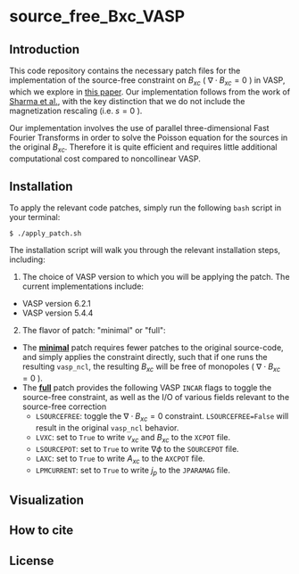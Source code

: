 # source_free_Bxc_VASP

## Introduction

This code repository contains the necessary patch files for the implementation of the source-free constraint on $B_{xc}$ ( $\nabla \cdot B_{xc} = 0$ ) in VASP, which we explore in [this paper](preprint_url). Our implementation follows from the work of [Sharma et al.](https://pubs.acs.org/doi/10.1021/acs.jctc.7b01049), with the key distinction that we do not include the magnetization rescaling (i.e. $s = 0$ ).

Our implementation involves the use of parallel three-dimensional Fast Fourier Transforms in order to solve the Poisson equation for the sources in the original $B_{xc}$. Therefore it is quite efficient and requires little additional computational cost compared to noncollinear VASP.

## Installation

To apply the relevant code patches, simply run the following `bash` script in your terminal:

```
$ ./apply_patch.sh
```

The installation script will walk you through the relevant installation steps, including:

1) The choice of VASP version to which you will be applying the patch. The current implementations include:
  * VASP version 6.2.1
  * VASP version 5.4.4

2) The flavor of patch: "minimal" or "full":
  * The <ins>__minimal__</ins> patch requires fewer patches to the original source-code, and simply applies the constraint directly, such that if one runs the resulting `vasp_ncl`, the resulting $B_{xc}$ will be free of monopoles ( $\nabla \cdot B_{xc} = 0$ ).
  * The <ins>__full__</ins> patch provides the following VASP `INCAR` flags to toggle the source-free constraint, as well as the I/O of various fields relevant to the source-free correction
    - `LSOURCEFREE`: toggle the $\nabla \cdot B_{xc} = 0$ constraint. `LSOURCEFREE=False` will result in the original `vasp_ncl` behavior.
    - `LVXC`: set to `True` to write $v_{xc}$ and $B_{xc}$ to the `XCPOT` file.
    - `LSOURCEPOT`: set to `True` to write $\nabla \phi$ to the `SOURCEPOT` file.
    - `LAXC`: set to `True` to write $A_{xc}$ to the `AXCPOT` file.
    - `LPMCURRENT`: set to `True` to write $j_p$ to the `JPARAMAG` file.

## Visualization

## How to cite

## License
